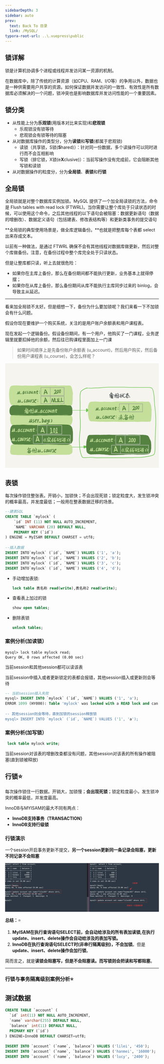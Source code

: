```yaml
---
sidebarDepth: 3
sidebar: auto
prev:
  text: Back To 目录
  link: /MySQL/
typora-root-url: ..\.vuepress\public
---
```


## **锁详解**

锁是计算机协调多个进程或线程并发访问某一资源的机制。

在数据库中，除了传统的计算资源（如CPU、RAM、I/O等）的争用以外，数据也是一种供需要用户共享的资源。如何保证数据并发访问的一致性、有效性是所有数据库必须解决的一个问题，锁冲突也是影响数据库并发访问性能的一个重要因素。



## **锁分类**

- 从性能上分为**乐观锁**(用版本对比来实现)和**悲观锁**
  - 乐观锁没有锁等待
  - 悲观锁会有锁等待的阻塞
- 从对数据库操作的类型分，分为**读锁**和**写锁**(都属于悲观锁)
  - 读锁（共享锁，S锁(**S**hared)）：针对同一份数据，多个读操作可以同时进行而不会互相影响
  - 写锁（排它锁，X锁(e**X**clusive)）：当前写操作没有完成前，它会阻断其他写锁和读锁
- 从对数据操作的粒度分，分为**全局锁**、**表锁**和**行锁**





## 全局锁

全局锁就是对整个数据库实例加锁。MySQL 提供了一个加全局读锁的方法，命令是 Flush tables with read lock (FTWRL)。当你需要让整个库处于只读状态的时候，可以使用这个命令，之后其他线程的以下语句会被阻塞：数据更新语句（数据的增删改）、数据定义语句（包括建表、修改表结构等）和更新类事务的提交语句

**全局锁的典型使用场景是，做全库逻辑备份。**也就是把整库每个表都 select 出来存成文本。

以前有一种做法，是通过 FTWRL 确保不会有其他线程对数据库做更新，然后对整个库做备份。注意，在备份过程中整个库完全处于只读状态。

但是让整库都只读，听上去就很危险：

- 如果你在主库上备份，那么在备份期间都不能执行更新，业务基本上就得停摆；
- 如果你在从库上备份，那么备份期间从库不能执行主库同步过来的 binlog，会导致主从延迟。

---------

看来加全局锁不太好。但是细想一下，备份为什么要加锁呢？我们来看一下不加锁会有什么问题。

假设你现在要维护一个购买系统，关注的是用户账户余额表和用户课程表。

现在发起一个逻辑备份。假设备份期间，有一个用户，他购买了一门课程，业务逻辑里就要扣掉他的余额，然后往已购课程里面加上一门课

> 如果时间顺序上是先备份账户余额表 (u_account)，然后用户购买，然后备份用户课程表 (u_course)，会怎么样呢？

![image-20230509175034320](/images/MySQL/image-20230509175034320.png)

























## **表锁**

每次操作锁住整张表。开销小，加锁快；不会出现死锁；锁定粒度大，发生锁冲突的概率最高，并发度最低；一般用在整表数据迁移的场景。

```sql
--建表SQL
CREATE TABLE `mylock` (
	`id` INT (11) NOT NULL AUTO_INCREMENT,
	`NAME` VARCHAR (20) DEFAULT NULL,
	PRIMARY KEY (`id`)
) ENGINE = MyISAM DEFAULT CHARSET = utf8;

--插入数据
INSERT INTO`mylock` (`id`, `NAME`) VALUES ('1', 'a');
INSERT INTO`mylock` (`id`, `NAME`) VALUES ('2', 'b');
INSERT INTO`mylock` (`id`, `NAME`) VALUES ('3', 'c');
INSERT INTO`mylock` (`id`, `NAME`) VALUES ('4', 'd');
```

- 手动增加表锁: 

  ```sql
  lock table 表名称 read(write),表名称2 read(write);
  ```

- 查看表上加过的锁

  ```sql
  show open tables;
  ```

- 删除表锁

  ```sql
  unlock tables;
  ```

### **案例分析(加读锁）**

```
mysql> lock table mylock read;
Query OK, 0 rows affected (0.00 sec)
```

当前session和其他session都可以读该表

当前session中插入或者更新锁定的表都会报错，其他session插入或更新则会等待

```sql
-- 当前session插入失败
mysql> INSERT INTO `mylock` (`id`, `NAME`) VALUES ('1', 'a');
ERROR 1099 (HY000): Table 'mylock' was locked with a READ lock and can't be updated

-- 其他session则会等待，直到加锁的session释放锁
mysql> INSERT INTO `mylock` (`id`, `NAME`) VALUES ('1', 'a');
```

### **案例分析(加写锁）**

```sql
 lock table mylock write;
```

当前session对该表的增删改查都没有问题，其他session对该表的所有操作被阻塞(直到锁被释放)



## 行锁⭐

每次操作锁住一行数据。开销大，加锁慢；**会出现死锁**；锁定粒度最小，发生锁冲突的概率最低，并发度最高。

InnoDB与MYISAM的最大不同有两点：

- **InnoDB支持事务（TRANSACTION）**
- **InnoDB支持行级锁**

### **行锁演示**

一个session开启事务更新不提交，**另一个session更新同一条记录会阻塞，更新不同记录不会阻塞**

![image-20211030094505516](/images/MySQL/image-20211030094505516.png)

**总结：**⭐

1. **MyISAM在执行查询语句SELECT前，会自动给涉及的所有表加读锁,在执行update、insert、delete操作会自动给涉及的表加写锁。**
2. **InnoDB在执行查询语句SELECT时(非串行隔离级别)，不会加锁**。但是**update、insert、delete操作会加行锁**。

简而言之，就是**读锁会阻塞写，但是不会阻塞读。而写锁则会把读和写都阻塞**。

---------

### **行锁与事务隔离级别案例分析⭐**

## 测试数据

```sql
CREATE TABLE `account` (
  `id` int(11) NOT NULL AUTO_INCREMENT,
  `name` varchar(255) DEFAULT NULL,
  `balance` int(11) DEFAULT NULL,
  PRIMARY KEY (`id`)
) ENGINE=InnoDB DEFAULT CHARSET=utf8;

INSERT INTO `account` (`name`, `balance`) VALUES ('lilei', '450');
INSERT INTO `account` (`name`, `balance`) VALUES ('hanmei', '16000');
INSERT INTO `account` (`name`, `balance`) VALUES ('lucy', '2400');

```

